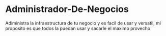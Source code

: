 # Administrador-De-Negocios
Adiministra la infraestructura de tu negocio y es facil de usar y versatil, mi proposito es que todos la puedan usar y sacarle el maximo provecho
